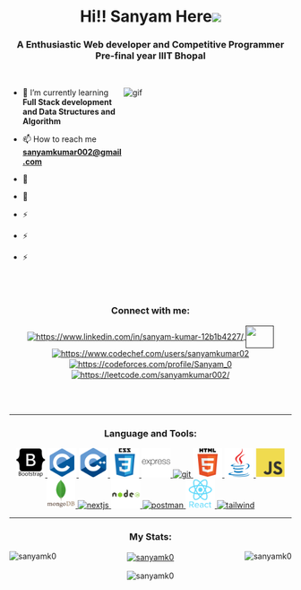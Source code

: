 <h1 align="center">Hi!! Sanyam Here<img src="https://media.giphy.com/media/hvRJCLFzcasrR4ia7z/giphy.gif" width="30px"/></h1>

<h3 align="center">A Enthusiastic Web developer and Competitive Programmer Pre-final year IIIT Bhopal</h3>

</br>

<p>
  <img alt="gif" align="right" src="https://media.giphy.com/media/RwLDkna2fN3fG/giphy.gif" width="300" height="300"/>
</p>


<!-- ### :man_technologist: About Me : -->

- :footprints: I’m currently learning **Full Stack development and Data Structures and Algorithm**

- :mailbox: How to reach me **sanyamkumar002@gmail.com**

- :telescope: 

- :seedling: 

- :zap: 

- :zap:

- :zap:

</br>
</br>

<p align="center">
    <h3 align="center">Connect with me:</h3>
    <p align="center">
        <a href="https://www.linkedin.com/in/sanyam-kumar-12b1b4227/"
            target="blank">
            <img align="center"
                src="https://raw.githubusercontent.com/rahuldkjain/github-profile-readme-generator/master/src/images/icons/Social/linked-in-alt.svg"
                alt="https://www.linkedin.com/in/sanyam-kumar-12b1b4227/" height="40" width="50" />
        </a>
        <a href="" target="blank">
            <img align="center"
                src="https://raw.githubusercontent.com/rahuldkjain/github-profile-readme-generator/master/src/images/icons/Social/instagram.svg"
                alt="" height="40" width="50" />
        </a>
        <a href="https://www.codechef.com/users/sanyamkumar02"
            target="blank">
            <img align="center"
                src="https://cdn.jsdelivr.net/npm/simple-icons@3.1.0/icons/codechef.svg"
                alt="https://www.codechef.com/users/sanyamkumar02" height="40" width="50" />
        </a>
        <a href="https://codeforces.com/profile/Sanyam_0"
            target="blank">
            <img align="center"
                src="https://raw.githubusercontent.com/rahuldkjain/github-profile-readme-generator/master/src/images/icons/Social/codeforces.svg"
                alt="https://codeforces.com/profile/Sanyam_0" height="40" width="50" />
        </a>
        <a href="https://leetcode.com/sanyamkumar002/" target="blank">
            <img align="center"
                src="https://raw.githubusercontent.com/rahuldkjain/github-profile-readme-generator/master/src/images/icons/Social/leet-code.svg"
                alt="https://leetcode.com/sanyamkumar002/" height="40" width="50" />
        </a>
    </p>
</p>

</br>

<img src="https://komarev.com/ghpvc/?username=sanyamk0&style=flat-square&color=blue" alt=""/>

---

<p align="center">
    <h3 align="center">Language and Tools:</h3>
    <p align="center">
    <a href="https://getbootstrap.com" target="_blank" rel="noreferrer">
        <img
            src="https://raw.githubusercontent.com/devicons/devicon/master/icons/bootstrap/bootstrap-plain-wordmark.svg"
            alt="bootstrap" width="52" height="52" />
    </a>
    <a href="https://www.cprogramming.com/" target="_blank" rel="noreferrer">
        <img src="https://raw.githubusercontent.com/devicons/devicon/master/icons/c/c-original.svg"
            alt="c" width="52" height="52" />
    </a>
    <a href="https://www.w3schools.com/cpp/" target="_blank" rel="noreferrer">
        <img
            src="https://raw.githubusercontent.com/devicons/devicon/master/icons/cplusplus/cplusplus-original.svg"
            alt="cplusplus" width="52" height="52" />
    </a>
    <a href="https://www.w3schools.com/css/" target="_blank" rel="noreferrer">
        <img
            src="https://raw.githubusercontent.com/devicons/devicon/master/icons/css3/css3-original-wordmark.svg"
            alt="css3" width="52" height="52" />
    </a>
    <a href="https://expressjs.com" target="_blank" rel="noreferrer">
        <img
            src="https://raw.githubusercontent.com/devicons/devicon/master/icons/express/express-original-wordmark.svg"
            alt="express" width="52" height="52" />
    </a>
    <a href="https://git-scm.com/" target="_blank" rel="noreferrer">
        <img src="https://www.vectorlogo.zone/logos/git-scm/git-scm-icon.svg" alt="git" width="52"
        5  height="52" />
    </a>
    <a href="https://www.w3.org/html/" target="_blank" rel="noreferrer">
        <img
            src="https://raw.githubusercontent.com/devicons/devicon/master/icons/html5/html5-original-wordmark.svg"
            alt="html5" width="52" height="52" />
    </a>
    <a href="https://www.java.com" target="_blank" rel="noreferrer">
        <img
            src="https://raw.githubusercontent.com/devicons/devicon/master/icons/java/java-original.svg"
            alt="java" width="52" height="52" />
    </a>
    <a href="https://developer.mozilla.org/en-US/docs/Web/JavaScript" target="_blank"
        rel="noreferrer">
        <img
            src="https://raw.githubusercontent.com/devicons/devicon/master/icons/javascript/javascript-original.svg"
            alt="javascript" width="52" height="52" />
    </a>
    <a href="https://www.mongodb.com/" target="_blank" rel="noreferrer">
        <img
            src="https://raw.githubusercontent.com/devicons/devicon/master/icons/mongodb/mongodb-original-wordmark.svg"
            alt="mongodb" width="52" height="52" />
    </a>
    <a href="https://nextjs.org/" target="_blank" rel="noreferrer">
        <img src="https://cdn.worldvectorlogo.com/logos/nextjs-2.svg" alt="nextjs" width="52"
        5  height="40" />
    </a>
    <a href="https://nodejs.org" target="_blank" rel="noreferrer">
        <img
            src="https://raw.githubusercontent.com/devicons/devicon/master/icons/nodejs/nodejs-original-wordmark.svg"
            alt="nodejs" width="52" height="52" />
    </a>
    <a href="https://postman.com" target="_blank" rel="noreferrer">
        <img src="https://www.vectorlogo.zone/logos/getpostman/getpostman-icon.svg" alt="postman"
            width="52" height="52" />
    </a>
    <a href="https://reactjs.org/" target="_blank" rel="noreferrer">
        <img
            src="https://raw.githubusercontent.com/devicons/devicon/master/icons/react/react-original-wordmark.svg"
            alt="react" width="52" height="52" />
    </a>
    <a href="https://tailwindcss.com/" target="_blank" rel="noreferrer">
        <img src="https://www.vectorlogo.zone/logos/tailwindcss/tailwindcss-icon.svg" alt="tailwind"
            width="52" height="52" />
    </a>
  </p>
</p>
  
---

<h3 align="center">My Stats:</h3>

<div align="center">
<div align="left">
  <p align ="left">
    <img align="left" src="http://github-readme-streak-stats.herokuapp.com?user=sanyamk0&theme=transparent&border_radius=5" alt="sanyamk0" />
  </p>
</div>
<div align="right">
  <p align="right">
    <img align="right" src="https://github-readme-stats.vercel.app/api?username=sanyamk0&show_icons=true&locale=en&theme=nightowl" alt="sanyamk0" />
  </p>
</div>
</div>

<div align="center">
 <p align="center">
    <a href="https://github.com/ryo-ma/github-profile-trophy">
      <img align ="center" src="https://github-profile-trophy.vercel.app/?username=sanyamk0&theme=darkhub" alt="sanyamk0" />
    </a>
 </p>
</div>

<div align="center">
  <p align="center">
  <img align="center" src="https://github-readme-stats.vercel.app/api/top-langs?username=sanyamk0&show_icons=true&locale=en&layout=compact&theme=nightowl" alt="sanyamk0" />
  </p>
</div>
